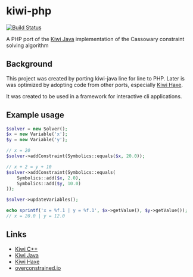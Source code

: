 # kiwi-php

[![Build Status](https://travis-ci.com/Cmytxy/kiwi-php.svg?branch=master)](https://travis-ci.com/Cmytxy/kiwi-php)

A PHP port of the [Kiwi Java](https://github.com/alexbirkett/kiwi-java) implementation of the
Cassowary constraint solving algorithm

## Background

This project was created by porting kiwi-java line for line to PHP. Later is was optimized by
adopting code from other ports, especially [Kiwi Haxe](https://github.com/Tw1ddle/haxe-kiwi).

It was created to be used in a framework for interactive cli applications.

## Example usage

```php
$solver = new Solver();
$x = new Variable('x');
$y = new Variable('y');

// x = 20
$solver->addConstraint(Symbolics::equals($x, 20.0));

// x + 2 = y + 10
$solver->addConstraint(Symbolics::equals(
    Symbolics::add($x, 2.0),
    Symbolics::add($y, 10.0)
));

$solver->updateVariables();

echo sprintf('x = %f.1 | y = %f.1', $x->getValue(), $y->getValue());
// x = 20.0 | y = 12.0
```

## Links

* [Kiwi C++](https://github.com/nucleic/kiwi) 
* [Kiwi Java](https://github.com/alexbirkett/kiwi-java)
* [Kiwi Haxe](https://github.com/Tw1ddle/haxe-kiwi)
* [overconstrained.io](https://overconstrained.io)
